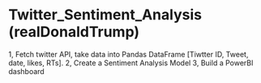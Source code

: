 # Twitter_Sentiment_Analysis (realDonaldTrump)

1, Fetch twitter API, take data into Pandas DataFrame [Tiwtter ID, Tweet, date, likes, RTs]. 
2, Create a Sentiment Analysis Model 
3, Build a PowerBI dashboard
